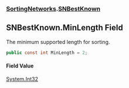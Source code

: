 ### [SortingNetworks](SortingNetworks.md 'SortingNetworks').[SNBestKnown](SortingNetworks.SNBestKnown.md 'SortingNetworks.SNBestKnown')

## SNBestKnown.MinLength Field

The minimum supported length for sorting.

```csharp
public const int MinLength = 2;
```

#### Field Value
[System.Int32](https://docs.microsoft.com/en-us/dotnet/api/System.Int32 'System.Int32')